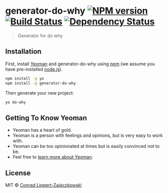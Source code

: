 # generator-do-why [![NPM version][npm-image]][npm-url] [![Build Status][travis-image]][travis-url] [![Dependency Status][daviddm-image]][daviddm-url]
> Generator for do why

## Installation

First, install [Yeoman](http://yeoman.io) and generator-do-why using [npm](https://www.npmjs.com/) (we assume you have pre-installed [node.js](https://nodejs.org/)).

```bash
npm install -g yo
npm install -g generator-do-why
```

Then generate your new project:

```bash
yo do-why
```

## Getting To Know Yeoman

 * Yeoman has a heart of gold.
 * Yeoman is a person with feelings and opinions, but is very easy to work with.
 * Yeoman can be too opinionated at times but is easily convinced not to be.
 * Feel free to [learn more about Yeoman](http://yeoman.io/).

## License

MIT © [Conrad Lippert-Zajaczkowski]()


[npm-image]: https://badge.fury.io/js/generator-do-why.svg
[npm-url]: https://npmjs.org/package/generator-do-why
[travis-image]: https://travis-ci.com/PrinceCornNM/generator-do-why.svg?branch=master
[travis-url]: https://travis-ci.com/PrinceCornNM/generator-do-why
[daviddm-image]: https://david-dm.org/PrinceCornNM/generator-do-why.svg?theme=shields.io
[daviddm-url]: https://david-dm.org/PrinceCornNM/generator-do-why
